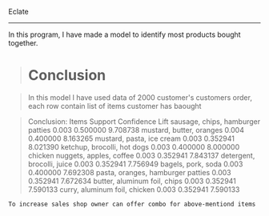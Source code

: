 Eclate
<hr>

In this program, I have made a model to identify most products bought together.
<br>

> # Conclusion

> In this model I have used data of 2000 customer's customers order, each row contain list of items customer has baought

> Conclusion:
			Items					Support		Confidence	Lift
			sausage, chips, hamburger patties	0.003		0.500000	9.708738
			mustard, butter, oranges		0.004		0.400000	8.163265
			mustard, pasta, ice cream		0.003		0.352941	8.021390
			ketchup, brocolli, hot dogs		0.003		0.400000	8.000000
			chicken nuggets, apples, coffee		0.003		0.352941	7.843137
			detergent, brocolli, juice		0.003		0.352941	7.756949
			bagels, pork, soda			0.003		0.400000	7.692308
			pasta, oranges, hamburger patties	0.003		0.352941	7.672634
			butter, aluminum foil, chips		0.003		0.352941	7.590133
			curry, aluminum foil, chicken		0.003		0.352941	7.590133

	To increase sales shop owner can offer combo for above-mentiond items 